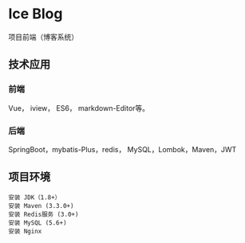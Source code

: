 # Ice Blog
项目前端（博客系统）

## 技术应用
 ### 前端
Vue， iview， ES6， markdown-Editor等。
 ### 后端
SpringBoot，mybatis-Plus，redis， MySQL，Lombok，Maven，JWT


## 项目环境
    安装 JDK（1.8+）
    安装 Maven (3.3.0+)
    安装 Redis服务 (3.0+)
    安装 MySQL (5.6+)
    安装 Nginx

